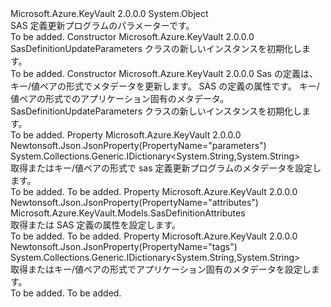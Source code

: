 <Type Name="SasDefinitionUpdateParameters" FullName="Microsoft.Azure.KeyVault.Models.SasDefinitionUpdateParameters">
  <TypeSignature Language="C#" Value="public class SasDefinitionUpdateParameters" />
  <TypeSignature Language="ILAsm" Value=".class public auto ansi beforefieldinit SasDefinitionUpdateParameters extends System.Object" />
  <TypeSignature Language="DocId" Value="T:Microsoft.Azure.KeyVault.Models.SasDefinitionUpdateParameters" />
  <TypeSignature Language="VB.NET" Value="Public Class SasDefinitionUpdateParameters" />
  <TypeSignature Language="F#" Value="type SasDefinitionUpdateParameters = class" />
  <AssemblyInfo>
    <AssemblyName>Microsoft.Azure.KeyVault</AssemblyName>
    <AssemblyVersion>2.0.0.0</AssemblyVersion>
  </AssemblyInfo>
  <Base>
    <BaseTypeName>System.Object</BaseTypeName>
  </Base>
  <Interfaces />
  <Docs>
    <summary>
            SAS 定義更新プログラムのパラメーターです。
            </summary>
    <remarks>To be added.</remarks>
  </Docs>
  <Members>
    <Member MemberName=".ctor">
      <MemberSignature Language="C#" Value="public SasDefinitionUpdateParameters ();" />
      <MemberSignature Language="ILAsm" Value=".method public hidebysig specialname rtspecialname instance void .ctor() cil managed" />
      <MemberSignature Language="DocId" Value="M:Microsoft.Azure.KeyVault.Models.SasDefinitionUpdateParameters.#ctor" />
      <MemberSignature Language="VB.NET" Value="Public Sub New ()" />
      <MemberType>Constructor</MemberType>
      <AssemblyInfo>
        <AssemblyName>Microsoft.Azure.KeyVault</AssemblyName>
        <AssemblyVersion>2.0.0.0</AssemblyVersion>
      </AssemblyInfo>
      <Parameters />
      <Docs>
        <summary>
            SasDefinitionUpdateParameters クラスの新しいインスタンスを初期化します。
            </summary>
        <remarks>To be added.</remarks>
      </Docs>
    </Member>
    <Member MemberName=".ctor">
      <MemberSignature Language="C#" Value="public SasDefinitionUpdateParameters (System.Collections.Generic.IDictionary&lt;string,string&gt; parameters = null, Microsoft.Azure.KeyVault.Models.SasDefinitionAttributes sasDefinitionAttributes = null, System.Collections.Generic.IDictionary&lt;string,string&gt; tags = null);" />
      <MemberSignature Language="ILAsm" Value=".method public hidebysig specialname rtspecialname instance void .ctor(class System.Collections.Generic.IDictionary`2&lt;string, string&gt; parameters, class Microsoft.Azure.KeyVault.Models.SasDefinitionAttributes sasDefinitionAttributes, class System.Collections.Generic.IDictionary`2&lt;string, string&gt; tags) cil managed" />
      <MemberSignature Language="DocId" Value="M:Microsoft.Azure.KeyVault.Models.SasDefinitionUpdateParameters.#ctor(System.Collections.Generic.IDictionary{System.String,System.String},Microsoft.Azure.KeyVault.Models.SasDefinitionAttributes,System.Collections.Generic.IDictionary{System.String,System.String})" />
      <MemberSignature Language="F#" Value="new Microsoft.Azure.KeyVault.Models.SasDefinitionUpdateParameters : System.Collections.Generic.IDictionary&lt;string, string&gt; * Microsoft.Azure.KeyVault.Models.SasDefinitionAttributes * System.Collections.Generic.IDictionary&lt;string, string&gt; -&gt; Microsoft.Azure.KeyVault.Models.SasDefinitionUpdateParameters" Usage="new Microsoft.Azure.KeyVault.Models.SasDefinitionUpdateParameters (parameters, sasDefinitionAttributes, tags)" />
      <MemberType>Constructor</MemberType>
      <AssemblyInfo>
        <AssemblyName>Microsoft.Azure.KeyVault</AssemblyName>
        <AssemblyVersion>2.0.0.0</AssemblyVersion>
      </AssemblyInfo>
      <Parameters>
        <Parameter Name="parameters" Type="System.Collections.Generic.IDictionary&lt;System.String,System.String&gt;" />
        <Parameter Name="sasDefinitionAttributes" Type="Microsoft.Azure.KeyVault.Models.SasDefinitionAttributes" />
        <Parameter Name="tags" Type="System.Collections.Generic.IDictionary&lt;System.String,System.String&gt;" />
      </Parameters>
      <Docs>
        <param name="parameters">Sas の定義は、キー/値ペアの形式でメタデータを更新します。</param>
        <param name="sasDefinitionAttributes">SAS の定義の属性です。</param>
        <param name="tags">キー/値ペアの形式でのアプリケーション固有のメタデータ。</param>
        <summary>
            SasDefinitionUpdateParameters クラスの新しいインスタンスを初期化します。
            </summary>
        <remarks>To be added.</remarks>
      </Docs>
    </Member>
    <Member MemberName="Parameters">
      <MemberSignature Language="C#" Value="public System.Collections.Generic.IDictionary&lt;string,string&gt; Parameters { get; set; }" />
      <MemberSignature Language="ILAsm" Value=".property instance class System.Collections.Generic.IDictionary`2&lt;string, string&gt; Parameters" />
      <MemberSignature Language="DocId" Value="P:Microsoft.Azure.KeyVault.Models.SasDefinitionUpdateParameters.Parameters" />
      <MemberSignature Language="VB.NET" Value="Public Property Parameters As IDictionary(Of String, String)" />
      <MemberSignature Language="F#" Value="member this.Parameters : System.Collections.Generic.IDictionary&lt;string, string&gt; with get, set" Usage="Microsoft.Azure.KeyVault.Models.SasDefinitionUpdateParameters.Parameters" />
      <MemberType>Property</MemberType>
      <AssemblyInfo>
        <AssemblyName>Microsoft.Azure.KeyVault</AssemblyName>
        <AssemblyVersion>2.0.0.0</AssemblyVersion>
      </AssemblyInfo>
      <Attributes>
        <Attribute>
          <AttributeName>Newtonsoft.Json.JsonProperty(PropertyName="parameters")</AttributeName>
        </Attribute>
      </Attributes>
      <ReturnValue>
        <ReturnType>System.Collections.Generic.IDictionary&lt;System.String,System.String&gt;</ReturnType>
      </ReturnValue>
      <Docs>
        <summary>
            取得またはキー/値ペアの形式で sas 定義更新プログラムのメタデータを設定します。
            </summary>
        <value>To be added.</value>
        <remarks>To be added.</remarks>
      </Docs>
    </Member>
    <Member MemberName="SasDefinitionAttributes">
      <MemberSignature Language="C#" Value="public Microsoft.Azure.KeyVault.Models.SasDefinitionAttributes SasDefinitionAttributes { get; set; }" />
      <MemberSignature Language="ILAsm" Value=".property instance class Microsoft.Azure.KeyVault.Models.SasDefinitionAttributes SasDefinitionAttributes" />
      <MemberSignature Language="DocId" Value="P:Microsoft.Azure.KeyVault.Models.SasDefinitionUpdateParameters.SasDefinitionAttributes" />
      <MemberSignature Language="VB.NET" Value="Public Property SasDefinitionAttributes As SasDefinitionAttributes" />
      <MemberSignature Language="F#" Value="member this.SasDefinitionAttributes : Microsoft.Azure.KeyVault.Models.SasDefinitionAttributes with get, set" Usage="Microsoft.Azure.KeyVault.Models.SasDefinitionUpdateParameters.SasDefinitionAttributes" />
      <MemberType>Property</MemberType>
      <AssemblyInfo>
        <AssemblyName>Microsoft.Azure.KeyVault</AssemblyName>
        <AssemblyVersion>2.0.0.0</AssemblyVersion>
      </AssemblyInfo>
      <Attributes>
        <Attribute>
          <AttributeName>Newtonsoft.Json.JsonProperty(PropertyName="attributes")</AttributeName>
        </Attribute>
      </Attributes>
      <ReturnValue>
        <ReturnType>Microsoft.Azure.KeyVault.Models.SasDefinitionAttributes</ReturnType>
      </ReturnValue>
      <Docs>
        <summary>
            取得または SAS 定義の属性を設定します。
            </summary>
        <value>To be added.</value>
        <remarks>To be added.</remarks>
      </Docs>
    </Member>
    <Member MemberName="Tags">
      <MemberSignature Language="C#" Value="public System.Collections.Generic.IDictionary&lt;string,string&gt; Tags { get; set; }" />
      <MemberSignature Language="ILAsm" Value=".property instance class System.Collections.Generic.IDictionary`2&lt;string, string&gt; Tags" />
      <MemberSignature Language="DocId" Value="P:Microsoft.Azure.KeyVault.Models.SasDefinitionUpdateParameters.Tags" />
      <MemberSignature Language="VB.NET" Value="Public Property Tags As IDictionary(Of String, String)" />
      <MemberSignature Language="F#" Value="member this.Tags : System.Collections.Generic.IDictionary&lt;string, string&gt; with get, set" Usage="Microsoft.Azure.KeyVault.Models.SasDefinitionUpdateParameters.Tags" />
      <MemberType>Property</MemberType>
      <AssemblyInfo>
        <AssemblyName>Microsoft.Azure.KeyVault</AssemblyName>
        <AssemblyVersion>2.0.0.0</AssemblyVersion>
      </AssemblyInfo>
      <Attributes>
        <Attribute>
          <AttributeName>Newtonsoft.Json.JsonProperty(PropertyName="tags")</AttributeName>
        </Attribute>
      </Attributes>
      <ReturnValue>
        <ReturnType>System.Collections.Generic.IDictionary&lt;System.String,System.String&gt;</ReturnType>
      </ReturnValue>
      <Docs>
        <summary>
            取得またはキー/値ペアの形式でアプリケーション固有のメタデータを設定します。
            </summary>
        <value>To be added.</value>
        <remarks>To be added.</remarks>
      </Docs>
    </Member>
  </Members>
</Type>